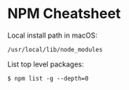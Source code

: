 # NPM Cheatsheet

Local install path in macOS:

```text
/usr/local/lib/node_modules
```

List top level packages:

```console
$ npm list -g --depth=0
```
